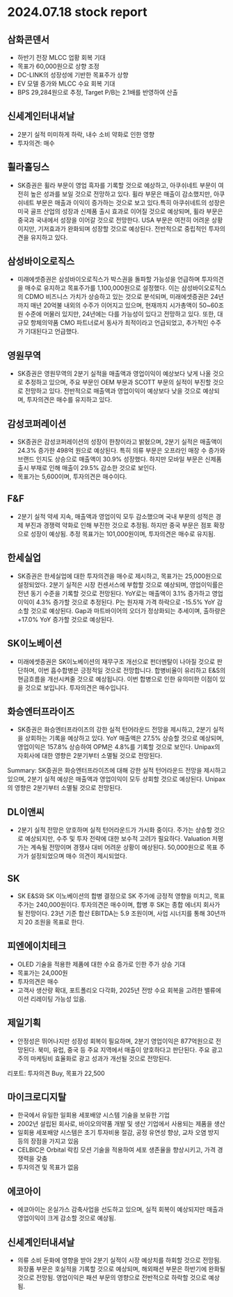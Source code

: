 # 2024.07.18 stock report
## 삼화콘덴서
- 하반기 전장 MLCC 업황 회복 기대
- 목표가 60,000원으로 상향 조정
- DC-LINK의 성장성에 기반한 목표주가 상향
- EV 모델 증가와 MLCC 수요 회복 기대
- BPS 29,284원으로 추정, Target P/B는 2.1배를 반영하여 산출
## 신세계인터내셔날
- 2분기 실적 미미하게 하락, 내수 소비 약화로 인한 영향
- 투자의견: 매수
## 휠라홀딩스
- SK증권은 휠라 부문이 영업 흑자를 기록할 것으로 예상하고, 아쿠쉬네트 부문이 여전히 높은 성과를 보일 것으로 전망하고 있다. 휠라 부문은 매출이 감소했지만, 아쿠쉬네트 부문은 매출과 이익이 증가하는 것으로 보고 있다.특히 아쿠쉬네트의 성장은 미국 골프 산업의 성장과 신제품 출시 효과로 이어질 것으로 예상되며, 휠라 부문은 중국과 국내에서 성장을 이어갈 것으로 전망한다. USA 부문은 여전히 어려운 상황이지만, 기저효과가 완화되며 성장할 것으로 예상된다. 전반적으로 중립적인 투자의견을 유지하고 있다.
## 삼성바이오로직스
- 미래에셋증권은 삼성바이오로직스가 박스권을 돌파할 가능성을 언급하며 투자의견을 매수로 유지하고 목표주가를 1,100,000원으로 설정했다. 이는 삼성바이오로직스의 CDMO 비즈니스 가치가 상승하고 있는 것으로 분석되며, 미래에셋증권은 24년까지 매년 20억불 내외의 수주가 이어지고 있으며, 현재까지 시가총액이 50~60조원 수준에 머물러 있지만, 24년에는 다를 가능성이 있다고 전망하고 있다. 또한, 대규모 항체의약품 CMO 파트너로서 동사가 최적이라고 언급되었고, 추가적인 수주가 기대된다고 언급했다.
## 영원무역
- SK증권은 영원무역의 2분기 실적을 매출액과 영업이익이 예상보다 낮게 나올 것으로 추정하고 있으며, 주요 부문인 OEM 부문과 SCOTT 부문의 실적이 부진할 것으로 전망하고 있다. 전반적으로 매출액과 영업이익이 예상보다 낮을 것으로 예상되며, 투자의견은 매수를 유지하고 있다.
## 감성코퍼레이션
- SK증권은 감성코퍼레이션의 성장이 한창이라고 밝혔으며, 2분기 실적은 매출액이 24.3% 증가한 498억 원으로 예상된다. 특히 의류 부문은 오프라인 매장 수 증가와 브랜드 인지도 상승으로 매출액이 30.9% 성장했다. 하지만 모바일 부문은 신제품 출시 부재로 인해 매출이 29.5% 감소한 것으로 보인다.
- 목표가는 5,600이며, 투자의견은 매수이다.
## F&F
- 2분기 실적 약세 지속, 매출액과 영업이익 모두 감소했으며 국내 부문의 성적은 경제 부진과 경쟁력 약화로 인해 부진한 것으로 추정됨. 하지만 중국 부문은 점포 확장으로 성장이 예상됨. 추정 목표가는 101,000원이며, 투자의견은 매수로 유지됨.
## 한세실업
- SK증권은 한세실업에 대한 투자의견을 매수로 제시하고, 목표가는 25,000원으로 설정되었다. 2분기 실적은 시장 컨센서스에 부합할 것으로 예상되며, 영업이익률은 전년 동기 수준을 기록할 것으로 전망된다. YoY로는 매출액이 3.1% 증가하고 영업이익이 4.3% 증가할 것으로 추정된다. P는 원자재 가격 하락으로 -15.5% YoY 감소할 것으로 예상된다. Gap과 마트바이어의 오더가 정상화되는 추세이며, 출하량은 +17.0% YoY 증가할 것으로 예상된다.
## SK이노베이션
- 미래에셋증권은 SK이노베이션의 재무구조 개선으로 펀더멘탈이 나아질 것으로 판단하며, 이번 흡수합병은 긍정적일 것으로 전망합니다. 합병비율이 유리하고 E&S의 현금흐름을 개선시켜줄 것으로 예상됩니다. 이번 합병으로 인한 유의미한 이점이 있을 것으로 보입니다. 투자의견은 매수입니다.
## 화승엔터프라이즈
- SK증권은 화승엔터프라이즈의 강한 실적 턴어라운드 전망을 제시하고, 2분기 실적을 상회하는 기록을 예상하고 있다. YoY 매출액은 27.5% 상승할 것으로 예상되며, 영업이익은 157.8% 상승하여 OPM은 4.8%를 기록할 것으로 보인다. Unipax의 자회사에 대한 영향은 2분기부터 소멸될 것으로 전망된다. 

Summary: 
SK증권은 화승엔터프라이즈에 대해 강한 실적 턴어라운드 전망을 제시하고 있으며, 2분기 실적 예상은 매출액과 영업이익이 모두 상회할 것으로 예상된다. Unipax의 영향은 2분기부터 소멸될 것으로 전망된다.
## DL이앤씨
- 2분기 실적 전망은 양호하며 실적 턴어라운드가 가시화 중이다. 주가는 상승할 것으로 예상되지만, 수주 및 투자 전략에 대한 보수적 고려가 필요하다. Valuation 저평가는 계속될 전망이며 경쟁사 대비 어려운 상황이 예상된다. 50,000원으로 목표 주가가 설정되었으며 매수 의견이 제시되었다.
## SK
- SK E&S와 SK 이노베이션의 합병 결정으로 SK 주가에 긍정적 영향을 미치고, 목표주가는 240,000원이다. 투자의견은 매수이며, 합병 후 SK는 종합 에너지 회사가 될 전망이다. 23년 기준 합산 EBITDA는 5.9 조원이며, 사업 시너지를 통해 30년까지 20 조원을 목표로 한다.
## 피엔에이치테크
- OLED 기술을 적용한 제품에 대한 수요 증가로 인한 주가 상승 기대
- 목표가는 24,000원
- 투자의견은 매수
- 고객사 생산량 확대, 포트폴리오 다각화, 2025년 전방 수요 회복을 고려한 밸류에이션 리레이팅 가능성 있음.
## 제일기획
- 안정성은 뛰어나지만 성장성 회복이 필요하며, 2분기 영업이익은 877억원으로 전망된다. 북미, 유럽, 중국 등 주요 지역에서 매출이 양호하다고 판단된다. 주요 광고주의 마케팅비 효율화로 광고 성과가 개선될 것으로 전망된다. 

리포트: 투자의견 Buy, 목표가 22,500
## 마이크로디지탈
- 한국에서 유일한 일회용 세포배양 시스템 기술을 보유한 기업
- 2002년 설립된 회사로, 바이오의약품 개발 및 생산 기업에서 사용되는 제품을 생산
- 일회용 세포배양 시스템은 초기 투자비용 절감, 공정 유연성 향상, 교차 오염 방지 등의 장점을 가지고 있음
- CELBIC은 Orbital 락킹 모션 기술을 적용하여 세포 생존율을 향상시키고, 가격 경쟁력을 갖춤
- 투자의견 및 목표가 없음
## 에코아이
- 에코아이는 온실가스 감축사업을 선도하고 있으며, 실적 회복이 예상되지만 매출과 영업이익이 크게 감소할 것으로 예상됨.
## 신세계인터내셔날
- 의류 소비 둔화에 영향을 받아 2분기 실적이 시장 예상치를 하회할 것으로 전망됨. 화장품 부문은 호실적을 기록할 것으로 예상되며, 해외패션 부문은 하반기에 완화될 것으로 전망됨. 영업이익은 패션 부문의 영향으로 전반적으로 하락할 것으로 예상됨.